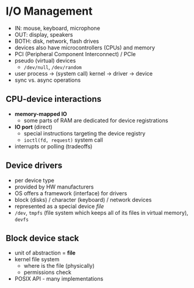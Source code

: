 # I/O Management
- IN: mouse, keyboard, microphone
- OUT: display, speakers
- BOTH: disk, network, flash drives
- devices also have microcontrollers (CPUs) and memory
- PCI (Peripheral Component Interconnect) / PCIe
- pseudo (virtual) devices
    - `/dev/null`, `/dev/random`
- user process -> (system call) kernel -> driver -> device
- sync vs. async operations

## CPU-device interactions
- **memory-mapped IO**
    - some parts of RAM are dedicated for device registrations
- **IO port** (direct)
    - special instructions targeting the device registry
    - `ioctl(fd, request)` system call
- interrupts or polling (tradeoffs)

## Device drivers
- per device type
- provided by HW manufacturers
- OS offers a framework (interface) for drivers
- block (disks) / character (keyboard) / network devices
- represented as a special device _file_
- `/dev`, `tmpfs` (file system which keeps all of its files in virtual memory), `devfs`

## Block device stack
- unit of abstraction = **file**
- kernel file system
    - where is the file (physically)
    - permissions check
- POSIX API - many implementations 